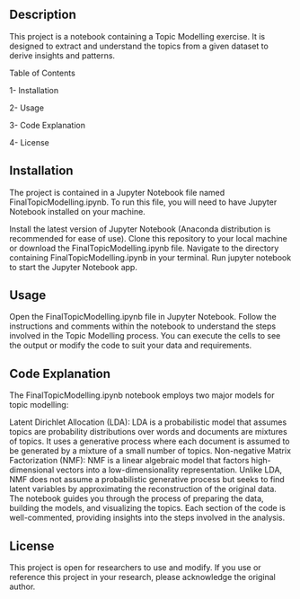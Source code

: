 ## Description
This project is a notebook containing a Topic Modelling exercise. It is designed to extract and understand the topics from a given dataset to derive insights and patterns.

Table of Contents


  1-  Installation

  
  2-  Usage

  
  3-  Code Explanation  

  
  4-  License

  
## Installation
The project is contained in a Jupyter Notebook file named FinalTopicModelling.ipynb. To run this file, you will need to have Jupyter Notebook installed on your machine.

Install the latest version of Jupyter Notebook (Anaconda distribution is recommended for ease of use).
Clone this repository to your local machine or download the FinalTopicModelling.ipynb file.
Navigate to the directory containing FinalTopicModelling.ipynb in your terminal.
Run jupyter notebook to start the Jupyter Notebook app.
## Usage
Open the FinalTopicModelling.ipynb file in Jupyter Notebook.
Follow the instructions and comments within the notebook to understand the steps involved in the Topic Modelling process.
You can execute the cells to see the output or modify the code to suit your data and requirements.
## Code Explanation
The FinalTopicModelling.ipynb notebook employs two major models for topic modelling:

Latent Dirichlet Allocation (LDA):
LDA is a probabilistic model that assumes topics are probability distributions over words and documents are mixtures of topics.
It uses a generative process where each document is assumed to be generated by a mixture of a small number of topics.
Non-negative Matrix Factorization (NMF):
NMF is a linear algebraic model that factors high-dimensional vectors into a low-dimensionality representation.
Unlike LDA, NMF does not assume a probabilistic generative process but seeks to find latent variables by approximating the reconstruction of the original data.
The notebook guides you through the process of preparing the data, building the models, and visualizing the topics. Each section of the code is well-commented, providing insights into the steps involved in the analysis.

## License
This project is open for researchers to use and modify. If you use or reference this project in your research, please acknowledge the original author.

